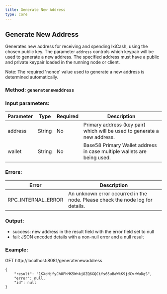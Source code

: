 ```yaml
---
title: Generate New Address
type: core
---
```

## Generate New Address
Generates new address for receiving and spending IxiCash, using the chosen public key. The parameter `address` controls which keypair will be used to generate a new address. The specified address must have a public and private keypair loaded in the running node or client.

Note: The required 'nonce' value used to generate a new address is determined automatically.

### Method: `generatenewaddress`
### Input parameters:

| Parameter | Type | Required | Description |
| --- | --- | --- | --- |
| address | String | No | Primary address (key pair) which will be used to generate a new address. |
| wallet | String | No | Base58 Primary Wallet address in case multiple wallets are being used. |


### Errors:

| Error | Description |
| --- | --- |
| RPC_INTERNAL_ERROR | An unknown error occurred in the node. Please check the node log for details. |

### Output:
- success: new address in the result field with the error field set to null
- fail: JSON encoded details with a non-null error and a null result

### Example:
GET http://localhost:8081/generatenewaddress
```
{
	"result": "1KXcNjfyChUPhMK5Wnkj8ZQ6GQCiYs65uBaWkK9jdCvrWuDgS",
	"error": null,
	"id": null
}
```
